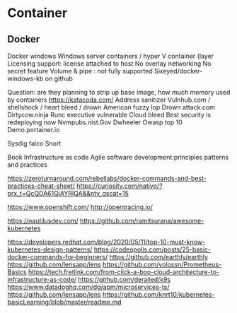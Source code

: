 # Container

## Docker
Docker windows
Windows server containers / hyper V container (layer 
Licensing support: license attached to host
No overlay networking
No secret feature
Volume & pipe : not fully supported
Sixeyed/docker-windows-kb on github

Question: are they planning to strip up base image, how much memory used by containers
https://katacoda.com/
Address sanitizer
Vulnhub.com / shellshock / heart bleed / drown
American fuzzy lop
Drown attack.com
Dirtycow.ninja
Runc executive vulnerable
Cloud bleed
Best security is redeploying now 
Nvmpubs.nist.Gov
Dwheeler
Owasp top 10
Demo.portainer.io

Sysdig falco
Snort

Book
Infrastructure as code
Agile software development:principles patterns and practices

https://zeroturnaround.com/rebellabs/docker-commands-and-best-practices-cheat-sheet/
https://curiosity.com/nativo/?prx_t=QcQDA61QjAYRIQA&&ntv_gscat=15

https://www.openshift.com/
http://opentracing.io/

https://nautilusdev.com/
https://github.com/ramitsurana/awesome-kubernetes

https://developers.redhat.com/blog/2020/05/11/top-10-must-know-kubernetes-design-patterns/
https://codeopolis.com/posts/25-basic-docker-commands-for-beginners/
https://github.com/earthly/earthly
https://github.com/lensapp/lens
https://github.com/yolossn/Prometheus-Basics
https://tech.fretlink.com/from-click-a-boo-cloud-architecture-to-infrastructure-as-code/
https://github.com/derailed/k9s
https://www.datadoghq.com/dg/apm/microservices-ts/
https://github.com/lensapp/lens
https://github.com/knrt10/kubernetes-basicLearning/blob/master/readme.md
